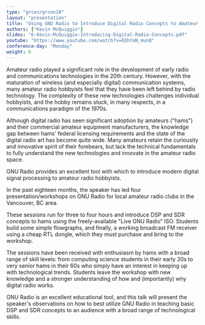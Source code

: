 ```yaml
---
type: "grcon/grcon18"
layout: "presentation"
title: "Using GNU Radio to Introduce Digital Radio Concepts to Amateur Radio Hobbyists"
authors: ["Kevin McQuiggin"]
slides: "6-Kevin-McQuiggin-Introducing-Digital-Radio-Concepts.pdf"
youtube: "https://www.youtube.com/watch?v=EQhYaN_munQ"
conference-day: "Monday"
weight: 6
---
```

Amateur radio played a significant role in the development of early radio and communications technologies in the 20th century.  However, with the maturation of wireless (and especially digital) communication systems, many amateur radio hobbyists feel that they have been left behind by radio technology.  The complexity of these new technologies challenges individual hobbyists, and the hobby remains stuck, in many respects, in a communications paradigm of the 1970s.

Although digital radio has seen significant adoption by amateurs ("hams") and their commercial amateur equipment manufacturers, the knowledge gap between hams' federal licensing requirements and the state of the digital radio art has become quite wide.  Many amateurs retain the curiousity and innovative spirit of their forebears, but lack the technical fundamentals to fully understand the new technologies and innovate in the amateur radio space.

GNU Radio provides an excellent tool with which to introduce modern digital signal processing to amateur radio hobbyists.

In the past eighteen months, the speaker has led four presentation/workshops on GNU Radio for local amateur radio clubs in the Vancouver, BC area.

These sessions run for three to four hours and introduce DSP and SDR concepts to hams using the freely-available "Live GNU Radio" ISO.  Students build some simple flowgraphs, and finally, a working broadcast FM receiver using a cheap RTL dongle, which they must purchase and bring to the workshop.

The sessions have been received with enthusiasm by hams with a broad range of skill levels: from computing science students in their early 20s to very senior hams in their 60s who simply have an interest in keeping up with technological trends.  Students leave the workshop with new knowledge and a stronger understanding of how and (importantly) why digital radio works.

GNU Radio is an excellent educational tool, and this talk will present the speaker's observations on how to best utilize GNU Radio in teaching basic DSP and SDR concepts to an audience with a broad range of technological skills.
